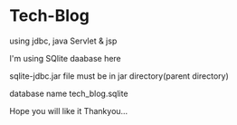# Tech-Blog
using jdbc, java Servlet &amp; jsp

I'm using SQlite daabase here

sqlite-jdbc.jar file must be in jar directory(parent directory)

database name tech_blog.sqlite


Hope you will like it
Thankyou...
